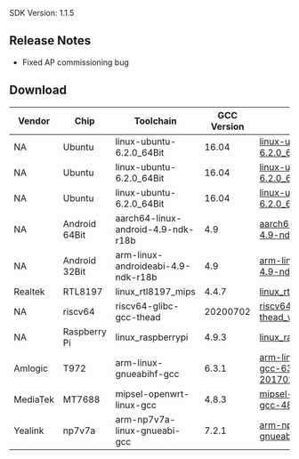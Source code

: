 SDK Version: 1.1.5

## Release Notes

- Fixed AP commissioning bug

## Download

Vendor | Chip | Toolchain | GCC Version | SDK
---|---|---|---|---
NA | Ubuntu | linux-ubuntu-6.2.0_64Bit | 16.04 | [linux-ubuntu-6.2.0_64Bit_wr_wf](https://images.tuyacn.com/rms-static/3891e200-b0fa-11ec-abba-53a968a3df2d-1648734927904.tar.gz?tyName=ty_integrated_sdk-TuyaOS2.3.2_ty_integrated_sdk_release-1.1.5_linux-ubuntu-6.2.0_64Bit_wr_wf_1.0.2.tar.gz)
NA | Ubuntu | linux-ubuntu-6.2.0_64Bit | 16.04 | [linux-ubuntu-6.2.0_64Bit_wr_wf_bt](https://images.tuyacn.com/rms-static/38aae840-b0fa-11ec-abba-53a968a3df2d-1648734928068.tar.gz?tyName=ty_integrated_sdk-TuyaOS2.3.2_ty_integrated_sdk_release-1.1.5_linux-ubuntu-6.2.0_64Bit_wr_wf_bt_1.0.2.tar.gz)
NA | Ubuntu | linux-ubuntu-6.2.0_64Bit | 16.04 | [linux-ubuntu-6.2.0_64Bit_wr_wf_router](https://images.tuyacn.com/rms-static/038977d0-b573-11ec-abba-53a968a3df2d-1649226612685.tar.gz?tyName=ty_integrated_sdk-TuyaOS2.3.2_ty_integrated_sdk_release-1.1.5_linux-ubuntu-6.2.0_64Bit_wr_wf_router_1.0.2.tar.gz)
NA | Android 64Bit | aarch64-linux-android-4.9-ndk-r18b | 4.9 | [aarch64-linux-android-4.9-ndk-r18b_wr_wf](https://images.tuyacn.com/rms-static/38aac130-b0fa-11ec-af62-df3a3a62f625-1648734928067.tar.gz?tyName=ty_integrated_sdk-TuyaOS2.3.2_ty_integrated_sdk_release-1.1.5_aarch64-linux-android-4.9-ndk-r18b_wr_wf_1.0.2.tar.gz)
NA | Android 32Bit | arm-linux-androideabi-4.9-ndk-r18b | 4.9 | [arm-linux-androideabi-4.9-ndk-r18b_wr_wf](https://images.tuyacn.com/rms-static/38ab3660-b0fa-11ec-af62-df3a3a62f625-1648734928070.tar.gz?tyName=ty_integrated_sdk-TuyaOS2.3.2_ty_integrated_sdk_release-1.1.5_arm-linux-androideabi-4.9-ndk-r18b_wr_wf_1.0.2.tar.gz)
Realtek | RTL8197 | linux_rtl8197_mips | 4.4.7 | [linux_rtl8197_mips_wr_wf](https://images.tuyacn.com/rms-static/3892a550-b0fa-11ec-abba-53a968a3df2d-1648734927909.tar.gz?tyName=ty_integrated_sdk-TuyaOS2.3.2_ty_integrated_sdk_release-1.1.5_linux_rtl8197_mips_wr_wf_2.0.1.tar.gz)
NA | riscv64 | riscv64-glibc-gcc-thead | 20200702 | [riscv64-glibc-gcc-thead_wr_wf](https://images.tuyacn.com/rms-static/38911eb0-b0fa-11ec-abba-53a968a3df2d-1648734927899.tar.gz?tyName=ty_integrated_sdk-TuyaOS2.3.2_ty_integrated_sdk_release-1.1.5_riscv64-glibc-gcc-thead_wr_wf_0.0.3.tar.gz)
NA | Raspberry Pi | linux_raspberrypi | 4.9.3 | [linux_raspberrypi_wr_wf](https://images.tuyacn.com/rms-static/38ac47d0-b0fa-11ec-af62-df3a3a62f625-1648734928077.tar.gz?tyName=ty_integrated_sdk-TuyaOS2.3.2_ty_integrated_sdk_release-1.1.5_linux_raspberrypi_wr_wf_0.0.1.tar.gz)
Amlogic | T972 | arm-linux-gnueabihf-gcc | 6.3.1 | [arm-linux-gnueabihf-gcc-631-201702_wr_wf_bt](https://images.tuyacn.com/rms-static/38ab5d70-b0fa-11ec-af62-df3a3a62f625-1648734928071.tar.gz?tyName=ty_integrated_sdk-TuyaOS2.3.2_ty_integrated_sdk_release-1.1.5_arm-linux-gnueabihf-gcc-631-201702_wr_wf_bt_0.0.1.tar.gz)
MediaTek | MT7688 | mipsel-openwrt-linux-gcc | 4.8.3 | [mipsel-openwrt-linux-gcc-483_wr_wf_router](https://images.tuyacn.com/rms-static/3892f370-b0fa-11ec-af62-df3a3a62f625-1648734927911.tar.gz?tyName=ty_integrated_sdk-TuyaOS2.3.2_ty_integrated_sdk_release-1.1.5_mipsel-openwrt-linux-gcc-483_wr_wf_router_0.0.1.tar.gz)
Yealink | np7v7a | arm-np7v7a-linux-gnueabi-gcc | 7.2.1 | [arm-np7v7a-linux-gnueabi-gcc-721_wr_wf](https://images.tuyacn.com/rms-static/38ab3660-b0fa-11ec-abba-53a968a3df2d-1648734928070.tar.gz?tyName=ty_integrated_sdk-TuyaOS2.3.2_ty_integrated_sdk_release-1.1.5_arm-np7v7a-linux-gnueabi-gcc-721_wr_wf_0.0.1.tar.gz)